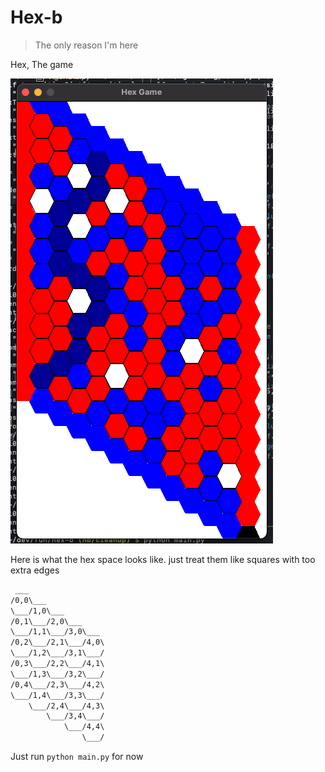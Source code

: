 # Hex-b

> The only reason I'm here

Hex, The game

![Random Hex Game](/public/images/RandomHexBoard.png)

Here is what the hex space looks like. just treat them like squares
with too extra edges

```txt
 ___
/0,0\___
\___/1,0\___
/0,1\___/2,0\___
\___/1,1\___/3,0\___
/0,2\___/2,1\___/4,0\
\___/1,2\___/3,1\___/
/0,3\___/2,2\___/4,1\
\___/1,3\___/3,2\___/
/0,4\___/2,3\___/4,2\
\___/1,4\___/3,3\___/
    \___/2,4\___/4,3\
        \___/3,4\___/
            \___/4,4\
                \___/
```

Just run `python main.py` for now
